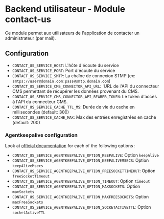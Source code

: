 # Backend utilisateur - Module contact-us
Ce module permet aux utilisateurs de l'application de contacter un administrateur (par mail).

## Configuration
- `CONTACT_US_SERVICE_HOST`: L'hôte d'écoute du service
- `CONTACT_US_SERVICE_PORT`: Port d'écoute du service
- `CONTACT_US_SERVICE_SMTP`: La chaîne de connexion STMP (ex: `smtps://user@domain.com:pass@smtp.domain.com`)
- `CONTACT_US_SERVICE_CMS_CONNECTOR_API_URL`: 'URL de l'API du connecteur CMS permettant de récupérer les données provenant du CMS.
- `CONTACT_US_SERVICE_CMS_CONNECTOR_API_BEARER_TOKEN`: Le token d'accès à l'API du connecteur CMS.
- `CONTACT_US_SERVICE_CACHE_TTL_MS`: Durée de vie du cache en millisecondes (default: 300)
- `CONTACT_US_SERVICE_CACHE_MAX`: Max des entrées enregistrées en cache (default: 200)

### Agentkeepalive configuration
Look at [official documentation](https://github.com/node-modules/agentkeepalive#new-agentoptions) for each of the following options :
- `CONTACT_US_SERVICE_AGENTKEEPALIVE_OPTION_KEEPALIVE`: Option `keepAlive`
- `CONTACT_US_SERVICE_AGENTKEEPALIVE_OPTION_KEEPALIVEMSECS`: Option `keepAliveMsecs`
- `CONTACT_US_SERVICE_AGENTKEEPALIVE_OPTION_FREESOCKETTIMEOUT`: Option `freeSocketTimeout`
- `CONTACT_US_SERVICE_AGENTKEEPALIVE_OPTION_TIMEOUT`: Option `timeout`
- `CONTACT_US_SERVICE_AGENTKEEPALIVE_OPTION_MAXSOCKETS`: Option `maxSockets`
- `CONTACT_US_SERVICE_AGENTKEEPALIVE_OPTION_MAXFREESOCKETS`: Option `maxFreeSockets`
- `CONTACT_US_SERVICE_AGENTKEEPALIVE_OPTION_SOCKETACTIVETTL`: Option `socketActiveTTL`
